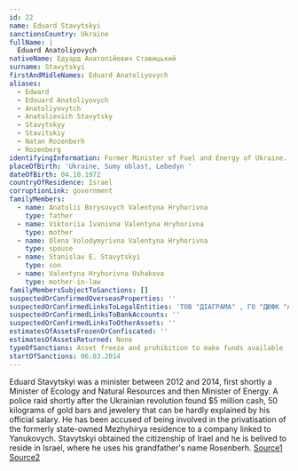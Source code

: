 ```yaml
---
id: 22
name: Eduard Stavytskyi
sanctionsCountry: Ukraine
fullName: |
  Eduard Anatoliyovych 
nativeName: Едуард Анатолійович Ставицький
surname: Stavytskyi
firstAndMidleNames: Eduard Anatoliyovych
aliases:
  - Edward
  - Edouard Anatoliyovych
  - Anatoliyovytch
  - Anatolievich Stavytsky
  - Stavytskyy
  - Stavitskiy
  - Natan Rozenberh
  - Rozenberg
identifyingInformation: Former Minister of Fuel and Energy of Ukraine.
placeOfBirth: 'Ukraine, Sumy oblast, Lebedyn '
dateOfBirth: 04.10.1972
countryOfResidence: Israel
corruptionLink: government
familyMembers:
  - name: Anatolii Borysovych Valentyna Hryhorivna
    type: father
  - name: Viktoriia Ivanivna Valentyna Hryhorivna
    type: mother
  - name: Olena Volodymyrivna Valentyna Hryhorivna
    type: spouse
  - name: Stanislav E. Stavytskyi
    type: son
  - name: Valentyna Hryhorivna Ushakova
    type: mother-in-law
familyMembersSubjectToSanctions: []
suspectedOrConfirmedOverseasProperties: ''
suspectedOrConfirmedLinksToLegalEntities: 'ТОВ "ДІАГРАМА" , ГО "ДЮФК "АМЕТИСТ-2001" '
suspectedOrConfirmedLinksToBankAccounts: ''
suspectedOrConfirmedLinksToOtherAssets: ''
estimatesOfAssetsFrozenOrConfiscated: ''
estimatesOfAssetsReturned: None
typeOfSanctions: Asset freeze and prohibition to make funds available
startOfSanctions: 06.03.2014
---
```

Eduard Stavytskyi was a minister between 2012 and 2014, first shortly a Minister 
of Ecology and Natural Resources and then Minister of Energy. A police raid 
shortly after the Ukrainian revolution found $5 million cash, 50 kilograms of 
gold bars and jewelery that can be hardly explained by his official salary. He 
has been accused of being involved in the privatisation of the formerly 
state-owned Mezhyhirya residence to a company linked to Yanukovych. Stavytskyi 
obtained the citizenship of Irael and he is belived to reside in Israel, where 
he uses his grandfather's name Rosenberh. 
[Source1](https://www.kyivpost.com/article/content/ukraine-politics/investigators-find-fortunes-in-homes-of-ex-ministers-341153.html) 
[Source2](https://www.opendemocracy.net/od-russia/sergii-leshchenko/ukraine-yanukovychs-family-spreads-its-tentacles)
